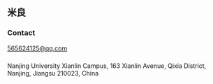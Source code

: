 ## 米良



### Contact

565624125@qq.com





### 

Nanjing University Xianlin Campus, 163 Xianlin Avenue, Qixia District, Nanjing, Jiangsu 210023, China
